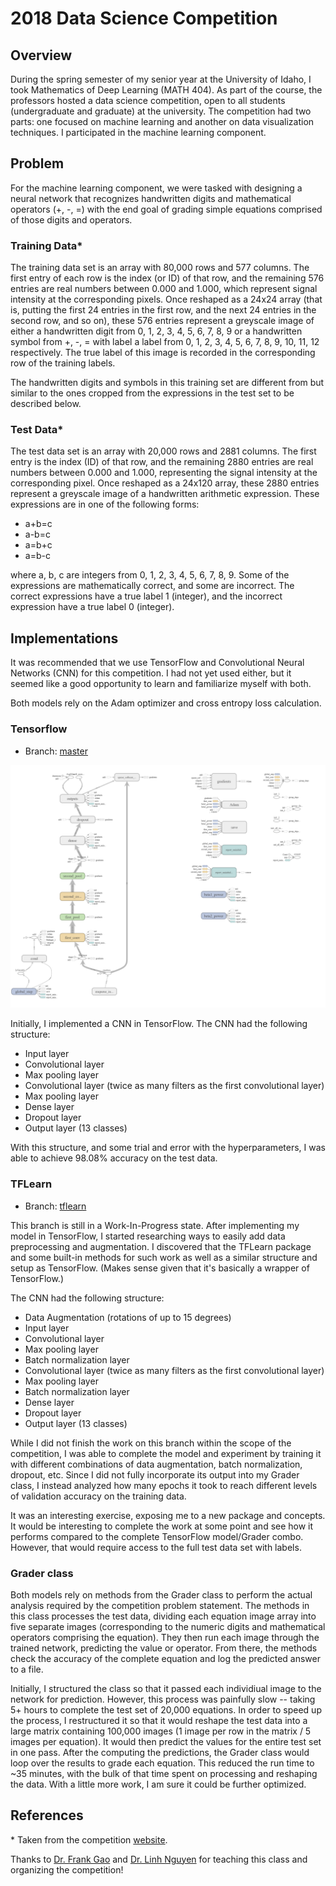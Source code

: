 # 2018 Data Science Competition

## Overview
During the spring semester of my senior year at the University of Idaho, I took Mathematics of Deep Learning (MATH 404). As part of the course, the professors hosted a data science competition, open to all students (undergraduate and graduate) at the university. The competition had two parts: one focused on machine learning and another on data visualization techniques. I participated in the machine learning component.

## Problem
For the machine learning component, we were tasked with designing a neural network that recognizes handwritten digits and mathematical operators (+, -, =) with the end goal of grading simple equations comprised of those digits and operators.

### Training Data*
The training data set is an array with 80,000 rows and 577 columns. The first entry of each row is the index (or ID) of that row, and the remaining 576 entries are real numbers between 0.000 and 1.000, which represent signal intensity at the corresponding pixels. Once reshaped as a 24x24 array (that is, putting the first 24 entries in the first row, and the next 24 entries in the second row, and so on), these 576 entries represent a greyscale image of either a handwritten digit from 0, 1, 2, 3, 4, 5, 6, 7, 8, 9 or a handwritten symbol from +, -, = with label a label from 0, 1, 2, 3, 4, 5, 6, 7, 8, 9, 10, 11, 12 respectively. The true label of this image is recorded in the corresponding row of the training labels. 

The handwritten digits and symbols in this training set are different from but similar to the ones cropped from the expressions in the test set to be described below.

### Test Data*
The test data set is an array with 20,000 rows and 2881 columns. The first entry is the index (ID) of that row, and the remaining 2880 entries are real numbers between 0.000 and 1.000, representing the signal intensity at the corresponding pixel. Once reshaped as a 24x120 array, these 2880 entries represent a greyscale image of a handwritten arithmetic expression. These expressions are in one of the following forms:
- a+b=c
- a-b=c
- a=b+c
- a=b-c

where a, b, c are integers from 0, 1, 2, 3, 4, 5, 6, 7, 8, 9. Some of the expressions are mathematically correct, and some are incorrect. The correct expressions have a true label 1 (integer), and the incorrect expression have a true label 0 (integer). 

## Implementations
It was recommended that we use TensorFlow and Convolutional Neural Networks (CNN) for this competition. I had not yet used either, but it seemed like a good opportunity to learn and familiarize myself with both.

Both models rely on the Adam optimizer and cross entropy loss calculation.

### Tensorflow 
- Branch: [master](https://github.com/trevmo/2018_dscomp)

![TensorFlow CNN diagram](diagrams/CNN_diagram.png)

Initially, I implemented a CNN in TensorFlow. The CNN had the following structure:
- Input layer
- Convolutional layer
- Max pooling layer
- Convolutional layer (twice as many filters as the first convolutional layer)
- Max pooling layer
- Dense layer
- Dropout layer
- Output layer (13 classes)

With this structure, and some trial and error with the hyperparameters, I was able to achieve 98.08% accuracy on the test data. 

### TFLearn 
- Branch: [tflearn](https://github.com/trevmo/2018_dscomp/tree/tflearn)

This branch is still in a Work-In-Progress state. After implementing my model in TensorFlow, I started researching ways to easily add data preprocessing and augmentation. I discovered that the TFLearn package and some built-in methods for such work as well as a similar structure and setup as TensorFlow. (Makes sense given that it's basically a wrapper of TensorFlow.)

The CNN had the following structure:
- Data Augmentation (rotations of up to 15 degrees)
- Input layer
- Convolutional layer
- Max pooling layer
- Batch normalization layer
- Convolutional layer (twice as many filters as the first convolutional layer)
- Max pooling layer
- Batch normalization layer
- Dense layer
- Dropout layer
- Output layer (13 classes)

While I did not finish the work on this branch within the scope of the competition, I was able to complete the model and experiment by training it with different combinations of data augmentation, batch normalization, dropout, etc. Since I did not fully incorporate its output into my Grader class, I instead analyzed how many epochs it took to reach different levels of validation accuracy on the training data.

It was an interesting exercise, exposing me to a new package and concepts. It would be interesting to complete the work at some point and see how it performs compared to the complete TensorFlow model/Grader combo. However, that would require access to the full test data set with labels.

### Grader class
Both models rely on methods from the Grader class to perform the actual analysis required by the competition problem statement. The methods in this class processes the test data, dividing each equation image array into five separate images (corresponding to the numeric digits and mathematical operators comprising the equation). They then run each image through the trained network, predicting the value or operator. From there, the methods check the accuracy of the complete equation and log the predicted answer to a file.

Initially, I structured the class so that it passed each individiual image to the network for prediction. However, this process was painfully slow -- taking 5+ hours to complete the test set of 20,000 equations. In order to speed up the process, I restructured it so that it would reshape the test data into a large matrix containing 100,000 images (1 image per row in the matrix / 5 images per equation). It would then predict the values for the entire test set in one pass. After the computing the predictions, the Grader class would loop over the results to grade each equation. This reduced the run time to ~35 minutes, with the bulk of that time spent on processing and reshaping the data. With a little more work, I am sure it could be further optimized.

## References
\* Taken from the competition [website](https://dscomp.ibest.uidaho.edu/data).

Thanks to [Dr. Frank Gao](http://www.webpages.uidaho.edu/~fuchang/) and [Dr. Linh Nguyen](http://webpages.uidaho.edu/lnguyen/) for teaching this class and organizing the competition!
